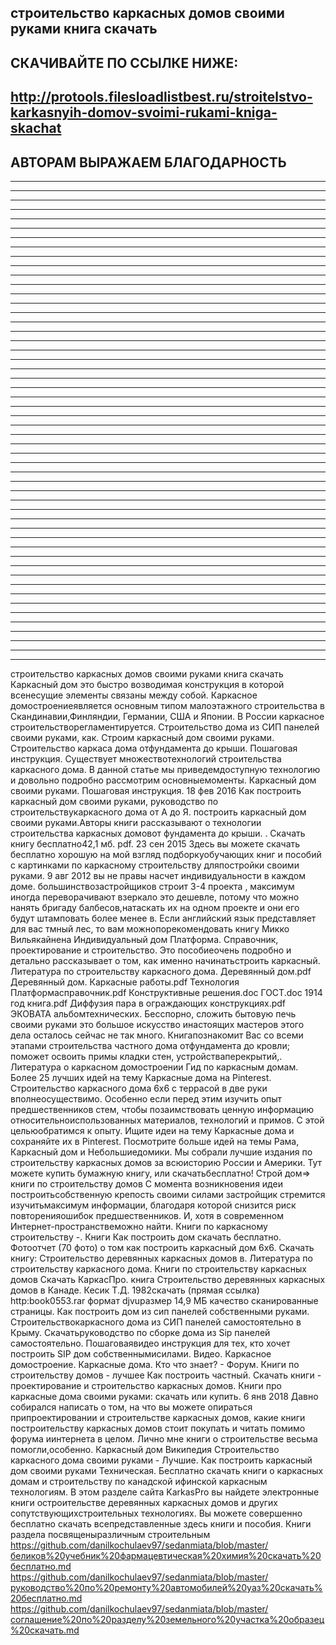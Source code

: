 строительство каркасных домов своими руками книга скачать
--------------------------------------------------
СКАЧИВАЙТЕ ПО ССЫЛКЕ НИЖЕ:
--------------------------------------------------
http://protools.filesloadlistbest.ru/stroitelstvo-karkasnyih-domov-svoimi-rukami-kniga-skachat
--------------------------------------------------
АВТОРАМ ВЫРАЖАЕМ БЛАГОДАРНОСТЬ
--------------------------------------------------
--------------------------------------------------
--------------------------------------------------
--------------------------------------------------
--------------------------------------------------
--------------------------------------------------
--------------------------------------------------
--------------------------------------------------
--------------------------------------------------
--------------------------------------------------
--------------------------------------------------
--------------------------------------------------
--------------------------------------------------
--------------------------------------------------
--------------------------------------------------
--------------------------------------------------
--------------------------------------------------
--------------------------------------------------
--------------------------------------------------
--------------------------------------------------
--------------------------------------------------
--------------------------------------------------
--------------------------------------------------
--------------------------------------------------
--------------------------------------------------
--------------------------------------------------
--------------------------------------------------
--------------------------------------------------
--------------------------------------------------
--------------------------------------------------
--------------------------------------------------
--------------------------------------------------
--------------------------------------------------
--------------------------------------------------
--------------------------------------------------
--------------------------------------------------
--------------------------------------------------
--------------------------------------------------
--------------------------------------------------
--------------------------------------------------
--------------------------------------------------
--------------------------------------------------
--------------------------------------------------
--------------------------------------------------
--------------------------------------------------
--------------------------------------------------
--------------------------------------------------
--------------------------------------------------
--------------------------------------------------
--------------------------------------------------
--------------------------------------------------
--------------------------------------------------
--------------------------------------------------
строительство каркасных домов своими руками книга скачать Каркасный дом  это быстро возводимая конструкция в которой всенесущие элементы связаны между собой. Каркасное домостроениеявляется основным типом малоэтажного строительства в Скандинавии,Финляндии, Германии, США и Японии. В России каркасное строительстворегламентируется. Строительство дома из СИП панелей своими руками, как. Строим каркасный дом своими руками. Строительство каркаса дома отфундамента до крыши. Пошаговая инструкция. Существует множествотехнологий строительства каркасного дома. В данной статье мы приведемдоступную технологию и довольно подробно рассмотрим основныемоменты. Каркасный дом своими руками. Пошаговая инструкция. 18 фев 2016  Как построить каркасный дом своими руками, руководство по строительствукаркасного дома от А до Я.  построить каркасный дом своими руками.Авторы книги рассказывают о технологии строительства каркасных домовот фундамента до крыши. . Скачать книгу бесплатно42,1 мб. pdf. 23 сен 2015  Здесь вы можете скачать бесплатно хорошую на мой взгляд подборкуобучающих книг и пособий с картинками по каркасному строительству дляпостройки своими руками. 9 авг 2012  вы не правы насчет индивидуальности в каждом доме. большинствозастройщиков строит 3-4 проекта , максимум иногда переворачивают взеркало это дешевле, потому что можно нанять бригаду балбесов,натаскать их на одном проекте и они его будут штамповать более менее в. Если английский язык представляет для вас тмный лес, то вам можнопорекомендовать книгу Микко Вильякайнена Индивидуальный дом Платформа. Справочник, проектирование и строительство. Это пособиеочень подробно и детально рассказывает о том, как именно начинатьстроить каркасный. Литература по строительству каркасного дома. Деревянный дом.pdf Деревянный дом. Каркасные работы.pdf  Технология Платформасправочник.pdf  Конструктивные решения.doc  ГОСТ.doc  1914 год книга.pdf Диффузия пара в ограждающих конструкциях.pdf  ЭКОВАТА альбомтехнических. Бесспорно, сложить бытовую печь своими руками  это большое искусство инастоящих мастеров этого дела осталось сейчас не так много.  Книгапознакомит Вас со всеми этапами строительства частного дома отфундамента до кровли; поможет освоить примы кладки стен, устройстваперекрытий,. Литература о каркасном домостроении  Гид по каркасным домам. Более 25 лучших идей на тему Каркасные дома на Pinterest. Строительство каркасного дома 6х6 с террасой в две руки  вполнеосуществимо. Особенно если перед этим изучить опыт предшественников стем, чтобы позаимствовать ценную информацию относительноиспользованных материалов, технологий и примов. С этой цельюобратимся к опыту. Ищите идеи на тему Каркасные дома и сохраняйте их в Pinterest. Посмотрите больше идей на темы Рама, Каркасный дом и Небольшиедомики. Мы собрали лучшие издания по строительству каркасных домов за всюисторию России и Америки. Тут можете купить бумажную книгу, или скачатьбесплатно! Строй дом=>
книги по строительству домов С момента возникновения идеи построитьсобственную крепость своими силами застройщик стремится изучитьмаксимум информации, благодаря которой снизится риск повторенияошибок предшественников. И, хотя в современном Интернет-пространствеможно найти. Книги по каркасному строительству -. Книги Как построить дом скачать бесплатно. Фотоотчет (70 фото) о том как построить каркасный дом 6х6. Скачать книгу: Строительство деревянных каркасных домов в. Литература по строительству каркасного дома. Книги по строительству каркасных домов Скачать  КаркасПро. книга Строительство деревянных каркасных домов в Канаде. Кесик Т.Д. 1982скачать (прямая ссылка) http:book0553.rar формат djvuразмер 14,9 МБ качество сканированные страницы. Как построить дом из сип панелей собственными руками. Строительствокаркасного дома из СИП панелей самостоятельно в Крыму. Скачатьруководство по сборке дома из Sip панелей самостоятельно. Пошаговаявидео инструкция для тех, кто хочет построить SIP дом собственнымисилами. Видео. Каркасное домостроение. Каркасные дома. Кто что знает? - Форум. Книги по строительству домов - лучшее  Как построить частный. Скачать книги - проектирование и строительство каркасных домов. Книги про каркасные дома своими руками: скачать или купить. 6 янв 2018  Давно собирался написать о том, на что вы можете опираться припроектировании и строительстве каркасных домов, какие книги построительству каркасных домов стоит покупать и читать помимо форума иинтернета в целом. Лично мне книги о строительстве весьма помогли,особенно. Каркасный дом  Википедия
Строительство каркасного дома своими руками - Лучшие. Как построить каркасный дом своими руками Техническая. Бесплатно скачать книги о каркасных домам и строительству по канадской ифинской каркасным технологиям. В этом разделе сайта KarkasPro вы найдете электронные книги остроительстве деревянных каркасных домов и других сопутствующихстроительных технологиях. Вы можете совершенно бесплатно скачать всепредставленные здесь книги и пособия. Книги раздела посвященыразличным строительным
https://github.com/danilkochulaev97/sedanmiata/blob/master/беликов%20учебник%20фармацевтическая%20химия%20скачать%20бесплатно.md
https://github.com/danilkochulaev97/sedanmiata/blob/master/руководство%20по%20ремонту%20автомобилей%20уаз%20скачать%20бесплатно.md
https://github.com/danilkochulaev97/sedanmiata/blob/master/соглашение%20по%20разделу%20земельного%20участка%20образец%20скачать.md